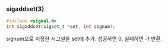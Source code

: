 ### sigaddset(3)
```c
#include <signal.h>
int sigaddset(sigset_t *set, int signum);
```
signum으로 지정한 시그널을 set에 추가.
성공하면 0, 실패하면 -1 반환.
